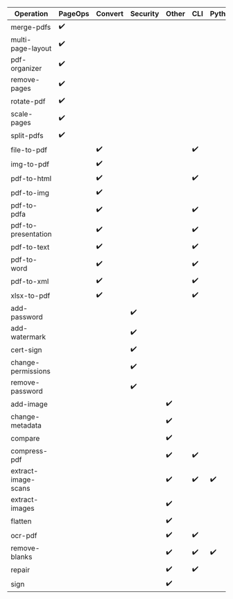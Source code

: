 | Operation           | PageOps | Convert | Security | Other | CLI  | Python | OpenCV | LibreOffice | OCRmyPDF | Java     | Javascript |
|---------------------|---------|---------|----------|-------|------|--------|--------|-------------|----------|----------|------------|
| merge-pdfs          |    ✔️    |         |          |       |      |        |        |             |          |    ✔️     |            |
| multi-page-layout   |    ✔️    |         |          |       |      |        |        |             |          |    ✔️     |            |
| pdf-organizer       |    ✔️    |         |          |       |      |        |        |             |          |    ✔️     |    ✔️       |
| remove-pages        |    ✔️    |         |          |       |      |        |        |             |          |    ✔️     |            |
| rotate-pdf          |    ✔️    |         |          |       |      |        |        |             |          |    ✔️     |            |
| scale-pages         |    ✔️    |         |          |       |      |        |        |             |          |    ✔️     |            |
| split-pdfs          |    ✔️    |         |          |       |      |        |        |             |          |    ✔️     |            |
| file-to-pdf         |         |    ✔️    |          |       |  ✔️   |        |        |     ✔️       |          |          |            |
| img-to-pdf          |         |    ✔️    |          |       |      |        |        |             |          |    ✔️     |            |
| pdf-to-html         |         |    ✔️    |          |       |  ✔️   |        |        |     ✔️       |          |          |            |
| pdf-to-img          |         |    ✔️    |          |       |      |        |        |             |          |    ✔️     |            |
| pdf-to-pdfa         |         |    ✔️    |          |       |  ✔️   |        |        |             |    ✔️     |          |            |
| pdf-to-presentation |         |    ✔️    |          |       |  ✔️   |        |        |     ✔️       |          |          |            |
| pdf-to-text         |         |    ✔️    |          |       |  ✔️   |        |        |     ✔️       |          |          |            |
| pdf-to-word         |         |    ✔️    |          |       |  ✔️   |        |        |     ✔️       |          |          |            |
| pdf-to-xml          |         |    ✔️    |          |       |  ✔️   |        |        |     ✔️       |          |          |            |
| xlsx-to-pdf         |         |    ✔️    |          |       |  ✔️   |        |        |     ✔️       |          |          |            |
| add-password        |         |         |    ✔️     |       |      |        |        |             |          |    ✔️     |            |
| add-watermark       |         |         |    ✔️     |       |      |        |        |             |          |    ✔️     |            |
| cert-sign           |         |         |    ✔️     |       |      |        |        |             |          |    ✔️     |            |
| change-permissions  |         |         |    ✔️     |       |      |        |        |             |          |    ✔️     |            |
| remove-password     |         |         |    ✔️     |       |      |        |        |             |          |    ✔️     |            |
| add-image           |         |         |          |  ✔️    |      |        |        |             |          |    ✔️     |            |
| change-metadata     |         |         |          |  ✔️    |      |        |        |             |          |    ✔️     |            |
| compare             |         |         |          |  ✔️    |      |        |        |             |          |          |    ✔️       |
| compress-pdf        |         |         |          |  ✔️    |  ✔️   |        |        |             |    ✔️     |          |            |
| extract-image-scans |         |         |          |  ✔️    |  ✔️   |   ✔️    |   ✔️    |             |          |          |            |
| extract-images      |         |         |          |  ✔️    |      |        |        |             |          |    ✔️     |            |
| flatten             |         |         |          |  ✔️    |      |        |        |             |          |          |            |
| ocr-pdf             |         |         |          |  ✔️    |  ✔️   |        |        |             |    ✔️     |          |            |
| remove-blanks       |         |         |          |  ✔️    |  ✔️   |   ✔️    |   ✔️    |             |          |          |            |
| repair              |         |         |          |  ✔️    |  ✔️   |        |        |     ✔️       |          |          |            |
| sign                |         |         |          |  ✔️    |      |        |        |             |          |          |    ✔️       |
